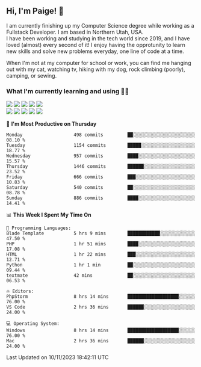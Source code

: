 ## Hi, I'm Paige! :vulcan_salute:

I am currently finishing up my Computer Science degree while working as a Fullstack Developer. I am based in Northern Utah, USA. \
I have been working and studying in the tech world since 2019, and I have loved (almost) every second of it! I enjoy having the opprotunity to learn new skills and solve new problems everyday, one line of code at a time.  

When I'm not at my computer for school or work, you can find me hanging out with my cat, watching tv, hiking with my dog, rock climbing (poorly), camping, or sewing.  

### What I'm currently learning and using :woman_technologist:
![](https://img.shields.io/badge/Laravel-FF2D20?style=for-the-badge&logo=laravel&logoColor=white) 
![](https://img.shields.io/badge/PHP-777BB4?style=for-the-badge&logo=php&logoColor=white)
![](https://img.shields.io/badge/Vue.js-35495E?style=for-the-badge&logo=vuedotjs&logoColor=4FC08D) 
![](https://img.shields.io/badge/MySQL-005C84?style=for-the-badge&logo=mysql&logoColor=white) 
![](https://img.shields.io/badge/Tailwind_CSS-38B2AC?style=for-the-badge&logo=tailwind-css&logoColor=white) \
![](https://img.shields.io/badge/Python-FFD43B?style=for-the-badge&logo=python&logoColor=blue)
![](https://img.shields.io/badge/Django-092E20?style=for-the-badge&logo=django&logoColor=green)
![](https://img.shields.io/badge/Kotlin-0095D5?&style=for-the-badge&logo=kotlin&logoColor=white)
![](https://img.shields.io/badge/Java-ED8B00?style=for-the-badge&logo=java&logoColor=white)
![](https://img.shields.io/badge/Haskell-5D4F85?style=for-the-badge&logo=haskell&logoColor=white) 

<!--START_SECTION:waka-->
📅 **I'm Most Productive on Thursday** 

```text
Monday                   498 commits         ██░░░░░░░░░░░░░░░░░░░░░░░   08.10 % 
Tuesday                  1154 commits        █████░░░░░░░░░░░░░░░░░░░░   18.77 % 
Wednesday                957 commits         ████░░░░░░░░░░░░░░░░░░░░░   15.57 % 
Thursday                 1446 commits        ██████░░░░░░░░░░░░░░░░░░░   23.52 % 
Friday                   666 commits         ███░░░░░░░░░░░░░░░░░░░░░░   10.83 % 
Saturday                 540 commits         ██░░░░░░░░░░░░░░░░░░░░░░░   08.78 % 
Sunday                   886 commits         ████░░░░░░░░░░░░░░░░░░░░░   14.41 % 
```


📊 **This Week I Spent My Time On** 

```text
💬 Programming Languages: 
Blade Template           5 hrs 9 mins        ████████████░░░░░░░░░░░░░   47.50 % 
PHP                      1 hr 51 mins        ████░░░░░░░░░░░░░░░░░░░░░   17.08 % 
HTML                     1 hr 22 mins        ███░░░░░░░░░░░░░░░░░░░░░░   12.71 % 
Python                   1 hr 1 min          ██░░░░░░░░░░░░░░░░░░░░░░░   09.44 % 
textmate                 42 mins             ██░░░░░░░░░░░░░░░░░░░░░░░   06.53 % 

🔥 Editors: 
PhpStorm                 8 hrs 14 mins       ███████████████████░░░░░░   76.00 % 
VS Code                  2 hrs 36 mins       ██████░░░░░░░░░░░░░░░░░░░   24.00 % 

💻 Operating System: 
Windows                  8 hrs 14 mins       ███████████████████░░░░░░   76.00 % 
Mac                      2 hrs 36 mins       ██████░░░░░░░░░░░░░░░░░░░   24.00 % 
```


 Last Updated on 10/11/2023 18:42:11 UTC
<!--END_SECTION:waka-->
